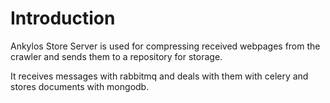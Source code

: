 # Introduction

Ankylos Store Server is used for compressing received webpages from the crawler and sends them to a repository for storage.

It receives messages with rabbitmq and deals with them with celery and stores documents with mongodb.
